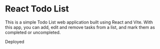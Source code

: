 # React Todo List

This is a simple Todo List web application built using React and Vite. 
With this app, you can add, edit and remove tasks from a list, and mark them as completed or uncompleted.

Deployed
